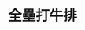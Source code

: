 ---
title: "全壘打牛排"
description: "全壘打牛排"
layout: shop
keywords:
  - 美食競賽
  - 台灣美食
  - 美食精選
datePublished: "2025-06-30"
dateModified: "2025-07-04"
city: "台南市"
district: "北區"
address: "台南市北區海安路三段533號"
phone: ""
geo: "23.010433694903504, 120.20007547175955"
google_map: "https://maps.app.goo.gl/eXKJFwKWStAqW89Q9"
footinder: "https://footinder.com.tw/%E5%8F%B0%E5%8D%97%E5%B8%82%E5%8C%97%E5%8D%80/362071/"
official: "https://www.facebook.com/homerunsteak.nightmarket/"
award:
  - name: "夜市王"
    year: "2024"
    entries:
      - nightMarket: "花園夜市"
        food_type: "牛肉"
        rank: "第一名"

---